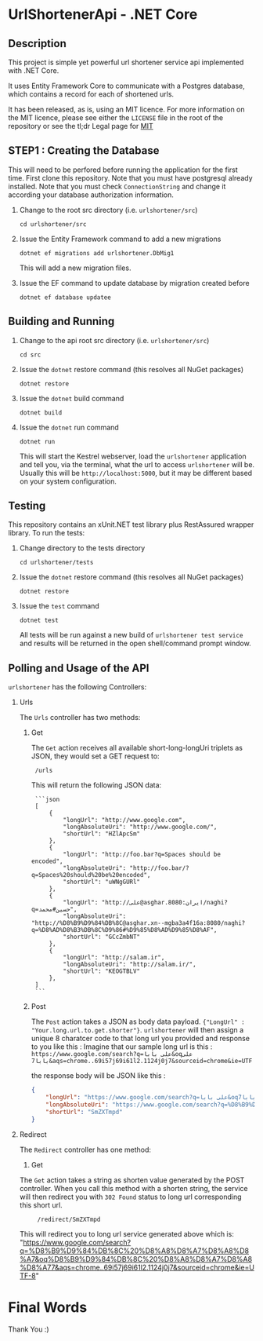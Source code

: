 # UrlShortenerApi - .NET Core

## Description

This project is simple yet powerful url shortener service api implemented with .NET Core.

It uses Entity Framework Core to communicate with a Postgres database, which contains a record for each of shortened urls. 

It has been released, as is, using an MIT licence. For more information on the MIT licence, please see either the `LICENSE` file in the root of the repository or see the tl;dr Legal page for [MIT](https://tldrlegal.com/license/mit-license)


## STEP1 : Creating the Database

This will need to be perfored before running the application for the first time.
First clone this repository.
Note that you must have postgresql already installed.
Note that you must check `ConnectionString` and change it according your database authorization information.

1. Change to the root src directory (i.e. `urlshortener/src`)

    `cd urlshortener/src`

2. Issue the Entity Framework command to add a new migrations

    `dotnet ef migrations add urlshortener.DbMig1`

    This will add a new migration files.

3. Issue the EF command to update database by migration created before

    `dotnet ef database updatee`

## Building and Running

1. Change to the api root src directory (i.e. `urlshortener/src`)

    `cd src`

2. Issue the `dotnet` restore command (this resolves all NuGet packages)

    `dotnet restore`

3. Issue the `dotnet` build command

    `dotnet build`

4. Issue the `dotnet` run command

    `dotnet run`

    This will start the Kestrel webserver, load the `urlshortener` application and tell you, via the terminal, what the url to access `urlshortener` will be. Usually this will be `http://localhost:5000`, but it may be different based on your system configuration.

## Testing

This repository contains an xUnit.NET test library plus RestAssured wrapper library. To run the tests:

1. Change directory to the tests directory

    `cd urlshortener/tests`

2. Issue the `dotnet` restore command (this resolves all NuGet packages)

    `dotnet restore`

3. Issue the `test` command

    `dotnet test`

    All tests will be run against a new build of `urlshortener test service` and results will be returned in the open shell/command prompt window.

## Polling and Usage of the API

`urlshortener` has the following Controllers:

1. Urls

    The `Urls` controller has two methods:

    1. Get

        The `Get` action receives all available short-long-longUri triplets as JSON, they would set a GET request to:

            /urls
        
        This will return the following JSON data:

            ```json
            [
                {
                    "longUrl": "http://www.google.com",
                    "longAbsoluteUri": "http://www.google.com/",
                    "shortUrl": "HZlApcSm"
                },
                {
                    "longUrl": "http://foo.bar?q=Spaces should be encoded",
                    "longAbsoluteUri": "http://foo.bar/?q=Spaces%20should%20be%20encoded",
                    "shortUrl": "uWNgGURl"
                },
                {
                    "longUrl": "http://علی@asghar.ایران:8080/naghi?q=حسین#محمد",
                    "longAbsoluteUri": "http://%D8%B9%D9%84%DB%8C@asghar.xn--mgba3a4f16a:8080/naghi?q=%D8%AD%D8%B3%DB%8C%D9%86#%D9%85%D8%AD%D9%85%D8%AF",
                    "shortUrl": "GCcZmbNT"
                },
                {
                    "longUrl": "http://salam.ir",
                    "longAbsoluteUri": "http://salam.ir/",
                    "shortUrl": "KEOGTBLV"
                },
            ]
            ```
            
    2. Post

        The `Post` action takes a JSON as body data payload. `{"LongUrl" : "Your.long.url.to.get.shorter"}`. `urlshortener` will then assign a unique 8 charatcer code to that long url you provided and response to you like this :
        Imagine that our sample long url is this : `https://www.google.com/search?q=علی بابا&oqعلی بابا7&aqs=chrome..69i57j69i61l2.1124j0j7&sourceid=chrome&ie=UTF`

        the response body will be JSON like this :

        ```json
        {
            "longUrl": "https://www.google.com/search?q=علی بابا&oqعلی بابا7&aqs=chrome..69i57j69i61l2.1124j0j7&sourceid=chrome&ie=UTF-8",
            "longAbsoluteUri": "https://www.google.com/search?q=%D8%B9%D9%84%DB%8C%20%D8%A8%D8%A7%D8%A8%D8%A7&oq%D8%B9%D9%84%DB%8C%20%D8%A8%D8%A7%D8%A8%D8%A77&aqs=chrome..69i57j69i61l2.1124j0j7&sourceid=chrome&ie=UTF-8",
            "shortUrl": "SmZXTmpd"
        }
        ```


2. Redirect

   The `Redirect` controller has one method:

   1. Get

    The `Get` action takes a string as shorten value generated by the POST controller.
    When you call this method with a shorten string, the service will then redirect you with `302 Found` status to long url corresponding this short url. 

            /redirect/SmZXTmpd
    
    This will redirect you to long url service generated above which is:
            "https://www.google.com/search?q=%D8%B9%D9%84%DB%8C%20%D8%A8%D8%A7%D8%A8%D8%A7&oq%D8%B9%D9%84%DB%8C%20%D8%A8%D8%A7%D8%A8%D8%A77&aqs=chrome..69i57j69i61l2.1124j0j7&sourceid=chrome&ie=UTF-8"
            

# Final Words
Thank You :)